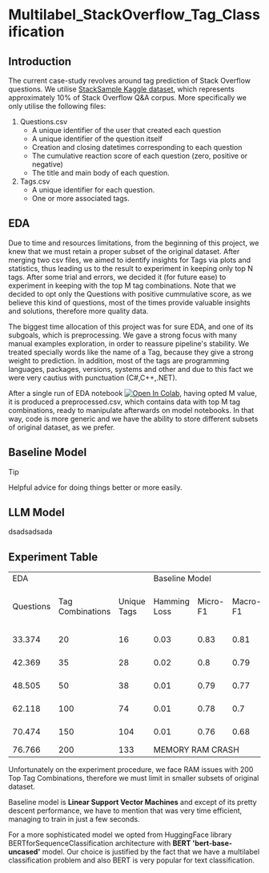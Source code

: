 # Multilabel_StackOverflow_Tag_Classification

## Introduction
The current case-study revolves around tag prediction of Stack Overflow questions. We utilise [StackSample Kaggle dataset](https://www.kaggle.com/datasets/stackoverflow/stacksample), which represents approximately 10% of Stack Overflow Q&A corpus. More specifically we only utilise the following files:
1. Questions.csv
    * A unique identifier of the user that created each question
    * A unique identifier of the question itself
    * Creation and closing datetimes corresponding to each question
    * The cumulative reaction score of each question (zero, positive or negative)
    * The title and main body of each question.
3. Tags.csv
    * A unique identifier for each question.
    * One or more associated tags.



## EDA 
Due to time and resources limitations, from the beginning of this project, we knew that we must retain a proper subset of the original dataset. After merging two csv files, we aimed to identify insights for Tags via plots and statistics, thus leading us to the result to experiment in keeping only top N tags. After some trial and errors, we decided it (for future ease) to experiment in keeping with the top M tag combinations. Note that we decided to opt only the Questions with positive cummulative score, as we believe this kind of questions, most of the times provide valuable insights and solutions, therefore more quality data.


The biggest time allocation of this project was for sure EDA, and one of its subgoals, which is preprocessing. We gave a strong focus with many manual examples exploration, in order to reassure pipeline's stability. We treated specially words like the name of a Tag, because they give a strong weight to prediction. In addition, most of the tags are programming languages, packages, versions, systems and other and due to this fact we were very cautius with punctuation (C#,C++,.NET).

After a single run of EDA notebook [![Open In Colab](https://colab.research.google.com/assets/colab-badge.svg)](https://colab.research.google.com/github/spyros-briakos/Multilabel_StackOverflow_Tag_Prediction/blob/main/notebooks/EDA.ipynb), having opted M value, it is produced a preprocessed.csv, which contains data with top M tag combinations, ready to manipulate afterwards on model notebooks. In that way, code is more generic and we have the ability to store different subsets of original dataset, as we prefer.











## Baseline Model
> [!TIP]
> Helpful advice for doing things better or more easily.



## LLM Model
dsadsadsada





















## Experiment Table

<table>

  <tr>
    <td colspan="3">EDA</td>
    <td colspan="4">Baseline Model</td>
    <td colspan="4">LLM Model</td>
  </tr>
  
  <tr>
    <td>Questions</td>
    <td>Tag Combinations</td>
    <td>Unique Tags</td>
    <td>Hamming Loss</td>
    <td>Micro-F1</td>
    <td>Macro-F1</td>
    <td>Time</td>
    <td>Hamming Loss</td>
    <td>Micro-F1</td>
    <td>Macro-F1</td>
    <td>Epoch Time with GPU</td>
  </tr>
  <tr>
    <td>33.374</td>
    <td>20</td>
    <td>16</td>
    <td>0.03</td>
    <td>0.83</td>
    <td>0.81</td>
    <td>3 mins</td>
    <td>0.02</td>
    <td>0.86</td>
    <td>0.84</td>
    <td>11 mins</td>
  </tr>
  <tr>
    <td>42.369</td>
    <td>35</td>
    <td>28</td>
    <td>0.02</td>
    <td>0.8</td>
    <td>0.79</td>
    <td>6 mins</td>
    <td colspan="4">N/A</td>
  </tr>
  <tr>
    <td>48.505</td>
  <td>50</td>
  <td>38</td>
  <td>0.01</td>
  <td>0.79</td>
  <td>0.77</td>
  <td>8 mins</td>
  <td>0.02</td>
  <td>0.68</td>
  <td>0.28</td>
  <td>16 mins</td>
  </tr>
<tr>
  <td>62.118</td>
  <td>100</td>
  <td>74</td>
  <td>0.01</td>
  <td>0.78</td>
  <td>0.7</td>
  <td>17 mins</td>
  <td>0.02</td>
  <td>0.68</td>
  <td>0.28</td>
  <td>21 mins</td>
</tr>

<tr>
  <td>70.474</td>
  <td>150</td>
  <td>104</td>
  <td>0.01</td>
  <td>0.76</td>
  <td>0.68</td>
  <td>24 mins</td>
  <td colspan="4">N/A</td>
</tr>
  <tr>
    <td>76.766</td>
    <td>200</td>
    <td>133</td>
    <td colspan="8">MEMORY RAM CRASH</td>
  </tr>
</table>


Unfortunately on the experiment procedure, we face RAM issues with 200 Top Tag Combinations, therefore we must limit in smaller subsets of original dataset.

Baseline model is **Linear Support Vector Machines** and except of its pretty descent performance, we have to mention that was very time efficient, managing to train in just a few seconds.

For a more sophisticated model we opted from HuggingFace library BERTforSequenceClassification architecture with **BERT 'bert-base-uncased'** model. Our choice is justified by the fact that we have a multilabel classification problem and also BERT is very popular for text classification. 

